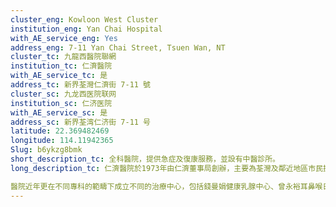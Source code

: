 ```yaml
---
cluster_eng: Kowloon West Cluster
institution_eng: Yan Chai Hospital
with_AE_service_eng: Yes
address_eng: 7-11 Yan Chai Street, Tsuen Wan, NT
cluster_tc: 九龍西醫院聯網
institution_tc: 仁濟醫院
with_AE_service_tc: 是
address_tc: 新界荃灣仁濟街 7-11 號
cluster_sc: 九龙西医院联网
institution_sc: 仁济医院
with_AE_service_sc: 是
address_sc: 新界荃湾仁济街 7-11 号
latitude: 22.369482469
longitude: 114.11942365
Slug: b6ykzg8bmk
short_description_tc: 全科醫院，提供急症及復康服務，並設有中醫診所。
long_description_tc: 仁濟醫院於1973年由仁濟董事局創辦，主要為荃灣及鄰近地區市民提供急症及延續護理服務。仁濟醫院現時是醫院管理局九龍西醫院聯網其中一所急症醫院，而本院的耳鼻喉頭頸外科亦是聯網之專科轉介中心，本院亦是本港提供全關節置換手術服務的主要醫院之一。

醫院近年更在不同專科的範疇下成立不同的治療中心，包括錢曼娟健康乳腺中心、曾永裕耳鼻喉日間診療紀念中心、曾永裕頭頸腫瘤微創治療紀念手術室、全關節置換手術中心、內分泌外科診所、包安急性腦血管治療中心、綜合糖尿/內分泌及腎科日間護理服務、周浩源內視鏡中心及蘇陳偉香長者日間醫院，為有需要的病人提供服務。此外，醫院設有全科診所提供普通科及家庭醫學專科門診服務，該全科診所更是家庭醫學的培訓中心。 
---
```

